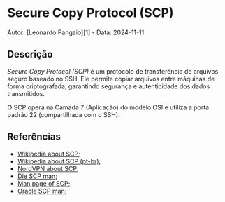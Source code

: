 # Secure Copy Protocol (SCP)

Autor: [Leonardo Pangaio][1] - Data: 2024-11-11

## Descrição

*Secure Copy Protocol (SCP)* é um protocolo de transferência de arquivos seguro baseado no SSH. Ele permite copiar arquivos entre máquinas de forma criptografada, garantindo segurança e autenticidade dos dados transmitidos.

O SCP opera na Camada 7 (Aplicação) do modelo OSI e utiliza a porta padrão 22 (compartilhada com o SSH).

## Referências

- [Wikipedia about SCP](https://en.wikipedia.org/wiki/Secure_copy_protocol);
- [Wikipedia about SCP (pt-br)](https://pt.wikipedia.org/wiki/Secure_copy);
- [NordVPN about SCP](https://nordvpn.com/pt-br/cybersecurity/glossary/secure-copy-protocol/);
- [Die SCP man](https://linux.die.net/man/1/scp);
- [Man page of SCP](https://man7.org/linux/man-pages/man1/scp.1.html);
- [Oracle SCP man](https://docs.oracle.com/cd/E36784_01/html/E36870/scp-1.html);


